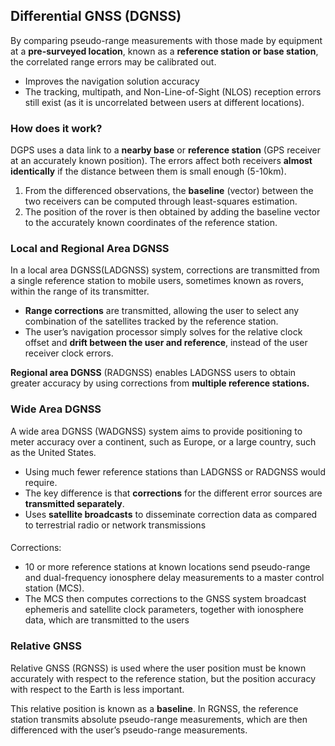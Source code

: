 ## **Differential GNSS (DGNSS)**

By comparing pseudo-range measurements with those made by equipment at a **pre-surveyed location**, known as a **reference station or base station**, the correlated range errors may be calibrated out. 

* Improves the navigation solution accuracy  
* The tracking, multipath, and Non-Line-of-Sight (NLOS) reception errors still exist (as it is uncorrelated between users at different locations). 

### **How does it work?**

DGPS uses a data link to a **nearby base** or **reference station** (GPS receiver at an accurately known position). The errors affect both receivers **almost identically** if the distance between them is small enough (5-10km).

1. ​​From the differenced observations, the **baseline** (vector) between the two receivers can be computed through least-squares estimation.   
2. The position of the rover is then obtained by adding the baseline vector to the accurately known coordinates of the reference station.

### **Local and Regional Area DGNSS**

In a local area DGNSS(LADGNSS) system, corrections are transmitted from a single reference station to mobile users, sometimes known as rovers, within the range of its transmitter.

* **Range corrections** are transmitted, allowing the user to select any combination of the satellites tracked by the reference station.   
* The user’s navigation processor simply solves for the relative clock offset and **drift between the user and reference**, instead of the user receiver clock errors.

**Regional area DGNSS** (RADGNSS) enables LADGNSS users to obtain greater accuracy by using corrections from **multiple reference stations.**

### **Wide Area DGNSS**

A wide area DGNSS (WADGNSS) system aims to provide positioning to meter accuracy over a continent, such as Europe, or a large country, such as the United States.

* Using much fewer reference stations than LADGNSS or RADGNSS would require.  
* The key difference is that **corrections** for the different error sources are **transmitted separately**.  
* Uses **satellite broadcasts** to disseminate correction data as compared to terrestrial radio or network transmissions

#### 

Corrections:

* 10 or more reference stations at known locations send pseudo-range and dual-frequency ionosphere delay measurements to a master control station (MCS).   
* The MCS then computes corrections to the GNSS system broadcast ephemeris and satellite clock parameters, together with ionosphere data, which are transmitted to the users 

### **Relative GNSS**

Relative GNSS (RGNSS) is used where the user position must be known accurately with respect to the reference station, but the position accuracy with respect to the Earth is less important. 

This relative position is known as a **baseline**. In RGNSS, the reference station transmits absolute pseudo-range measurements, which are then differenced with the user’s pseudo-range measurements.
